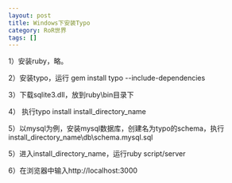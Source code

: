 ```yaml
---
layout: post
title: Windows下安装Typo
category: RoR世界
tags: []
---
```

1）安装ruby，略。
	
2）安装typo，运行 gem install typo --include-dependencies
	
3）下载sqlite3.dll，放到ruby\bin目录下
	
4） 执行typo install install_directory_name
	
5）以mysql为例，安装mysql数据库，创建名为typo的schema，执行install_directory_name\db\schema.mysql.sql
	
5）进入install_directory_name，运行ruby script/server
	
6）在浏览器中输入http://localhost:3000